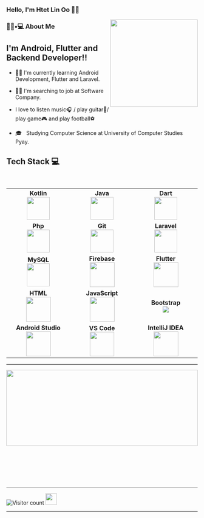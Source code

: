 ### Hello, I'm Htet Lin Oo 👨‍💻

<img align='right' src="https://media.giphy.com/media/M9gbBd9nbDrOTu1Mqx/giphy.gif" width="230">

<h3> 👨🏻•💻 About Me </h3>


## I'm Android, Flutter and Backend Developer!! 
- 🧑‍💻 I'm currently learning Android Development, Flutter and Laravel.
- 🙋‍♂️ I'm searching to job at Software Company.
- I love to listen music🎧 / play guitar🎸/ play game🎮 and play football⚽️

- 🎓 &nbsp; Studying Computer Science at University of Computer Studies Pyay.

  
## Tech Stack :computer:

<br>
<table>
<tbody>
 <tr>
<td align="center" width="20%">
<span><b><center>Kotlin</center></b></span> 
<img height=60px src="https://img.icons8.com/color/50/000000/kotlin.png"> 
</td>

<td align="center" width="20%">
<span><b><center>Java</center></b></span> 
<img height=60px src="https://img.icons8.com/color/48/000000/java-coffee-cup-logo.png"/>
</td>

<td align="center" width="20%">
<span><b><center>Dart</center></b></span> 
<img height=60px src="https://img.icons8.com/color/48/000000/dart.png"/>
</tr>

<tr>
<td align="center" width="20%">
<span><b><center>Php</center></b></span> 
<img height=60px src="https://img.icons8.com/dusk/64/000000/php-logo.png"/>
</td>

<td align="center" width="20%">
<span><b><center>Git</center></b></span> 
<img height=60px src="https://img.icons8.com/color/48/000000/git.png"/>
</td>

<td align="center" width="20%">
<span><b><center>Laravel</center></b></span> 
<img height=60px src="https://img.icons8.com/ios-filled/50/000000/laravel.png"/>
</td>
</tr>

<tr>
<td align="center" width="20%">
<span><b><center>MySQL</center></b></span> 
<img height="60px" src="https://www.vectorlogo.zone/logos/mysql/mysql-ar21.svg">
</td>

<td align="center" width="20%">
<span><b><center>Firebase</center></b></span> 
<img height=65px src="https://img.icons8.com/color/48/000000/firebase.png"/>
</td>



<td align="center" width="20%">
<span><b><center>Flutter</center></b></span> 
<img height=65px src="https://img.icons8.com/color/2x/flutter.png"> 
</td>
</tr>

<tr>

<td align="center" width="20%">
<span><b><center>HTML</center></b></span> 
<img height=65px src="https://img.icons8.com/color/2x/html-5.png"> 
</td>
  
<td align="center" width="20%">
<span><b><center>JavaScript</center></b></span> 
<img height=65px src="https://img.icons8.com/color/2x/javascript.png"> 
</td>

<td align="center" width="20%">
<span><b><center>Bootstrap</center></b></span> 
<img src="https://img.icons8.com/color/48/000000/bootstrap.png"/>
</td>

</tr>
 <tr>
<td align="center" width="20%">
<span><b><center>Android Studio</center></b></span> 
<img height=65px src="https://img.icons8.com/bubbles/50/000000/android-os.png"/>
</td>

<td align="center" width="20%">
<span><b><center>VS Code</center></b></span> 
<img height="64px" src="https://cdn.svgporn.com/logos/visual-studio-code.svg">
</td>

<td align="center" width="20%">
<span><b><center>IntelliJ IDEA</center></b></span> 
<img height="65px"src="https://img.icons8.com/color/48/000000/intellij-idea.png"/>
</tr>

</tbody>
</table>


<hr>


<a href="https://github.com/HtetLinOo/github-readme-stats" title="Go to Source"><img width="100%" height="200" src="https://github-readme-stats.vercel.app/api?username=HtetLinOo&show_icons=true&theme=gotham"></a>
<br/><br/>


<br/>




<br><br>



<hr>





![Visitor count](https://visitor-badge.laobi.icu/badge?page_id=shivam0110.shivam0110)   <img src="https://media.giphy.com/media/dxn6fRlTIShoeBr69N/giphy.gif" width="30">





<hr>
